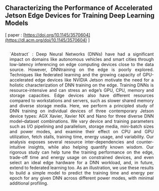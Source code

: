 ## Characterizing the Performance of Accelerated Jetson Edge Devices for Training Deep Learning Models

[ paper : [https://doi.org/10.1145/3570604](https://dl.acm.org/doi/10.1145/3570604) ]

<p class="ex1" align="justify" style="padding: 15px 15px 15px 15px">
`Abstract` : Deep Neural Networks (DNNs) have had a significant impact on domains like autonomous vehicles and smart cities through low-latency inferencing on edge computing devices close to the data source. However, DNNtraining on the edge is poorly explored. Techniques like federated learning and the growing capacity of GPU-accelerated edge devices like NVIDIA Jetson motivate the need for a holistic characterization of DNN training on the edge. Training DNNs is resource-intensive and can stress an edge’s GPU, CPU, memory and storage capacities. Edge devices also have different resources compared to workstations and servers, such as slower shared memory and diverse storage media. Here, we perform a principled study of DNN training on individual devices of three contemporary Jetson device types: AGX Xavier, Xavier NX and Nano for three diverse DNN model–dataset combinations. We vary device and training parameters such as I/O pipelining and parallelism, storage media, mini-batch sizes and power modes, and examine their effect on CPU and GPU utilization, fetch stalls, training time, energy usage, and variability. Our analysis exposes several resource inter-dependencies and counter-intuitive insights, while also helping quantify known wisdom. Our rigorous study can help tune the training performance on the edge, trade-off time and energy usage on constrained devices, and even select an ideal edge hardware for a DNN workload, and, in future, extend to federated learning too. As an illustration, we use these results to build a simple model to predict the training time and energy per epoch for any given DNN across different power modes, with minimal additional profiling.
</p>